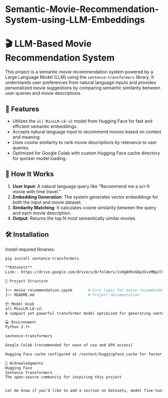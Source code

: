 # Semantic-Movie-Recommendation-System-using-LLM-Embeddings
# 🎬 LLM-Based Movie Recommendation System

This project is a semantic movie recommendation system powered by a Large Language Model (LLM) using the `sentence-transformers` library. It understands user preferences from natural language inputs and provides personalized movie suggestions by comparing semantic similarity between user queries and movie descriptions.

## 🚀 Features

- Utilizes the `all-MiniLM-L6-v2` model from Hugging Face for fast and efficient semantic embeddings.
- Accepts natural language input to recommend movies based on context and meaning.
- Uses cosine similarity to rank movie descriptions by relevance to user queries.
- Optimized for Google Colab with custom Hugging Face cache directory for quicker model loading.

## 🧠 How It Works

1. **User Input**: A natural language query like “Recommend me a sci-fi movie with time travel.”
2. **Embedding Generation**: The system generates vector embeddings for both the input and movie dataset.
3. **Similarity Matching**: It calculates cosine similarity between the query and each movie description.
4. **Output**: Returns the top N most semantically similar movies.

## 🛠️ Installation

Install required libraries:

```bash
pip install sentence-transformers

**Datasets**
Link:- https://drive.google.com/drive/u/0/folders/1s9gA9hxG8p3IvxMBpJl9U_ZEteIp2OOS

📁 Project Structure

├── movie recommendation.ipynb       # Core logic for movie recommendation
├── README.md                        # Project documentation

📦 Model Used
all-MiniLM-L6-v2:
A compact yet powerful transformer model optimized for generating sentence-level embeddings with high performance.

💻 Environment
Python 3.7+

sentence-transformers

Google Colab (recommended for ease of use and GPU access)

Hugging Face cache configured at /content/huggingface_cache for faster downloads

🙌 Acknowledgments
Hugging Face
Sentence Transformers
The open-source community for inspiring this project


Let me know if you’d like to add a section on datasets, model fine-tuning, or how to deploy this as a web app.
